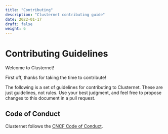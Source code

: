 ```yaml
---
title: "Contributing"
description: "Clusternet contributing guide"
date: 2022-01-17
draft: false
weight: 6
---
```


# Contributing Guidelines

Welcome to Clusternet!

First off, thanks for taking the time to contribute!

The following is a set of guidelines for contributing to Clusternet. These are just guidelines, not rules. Use your best judgment, and feel free to propose changes to this document in a pull request.

## Code of Conduct

Clusternet follows the [CNCF Code of Conduct](https://github.com/cncf/foundation/blob/master/code-of-conduct.md).
